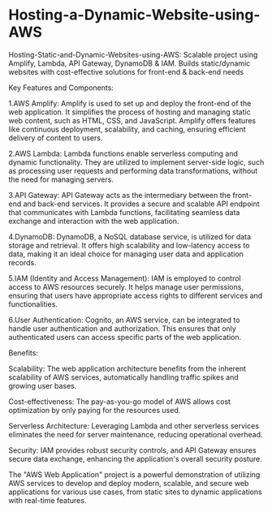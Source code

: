 # Hosting-a-Dynamic-Website-using-AWS
Hosting-Static-and-Dynamic-Websites-using-AWS: Scalable project using Amplify, Lambda, API Gateway, DynamoDB & IAM. Builds static/dynamic websites with cost-effective solutions for front-end & back-end needs

Key Features and Components:

1.AWS Amplify: Amplify is used to set up and deploy the front-end of the web application. It simplifies the process of hosting and managing static web content, such as HTML, CSS, and JavaScript. Amplify offers features like continuous deployment, scalability, and caching, ensuring efficient delivery of content to users.

2.AWS Lambda: Lambda functions enable serverless computing and dynamic functionality. They are utilized to implement server-side logic, such as processing user requests and performing data transformations, without the need for managing servers.

3.API Gateway: API Gateway acts as the intermediary between the front-end and back-end services. It provides a secure and scalable API endpoint that communicates with Lambda functions, facilitating seamless data exchange and interaction with the web application.

4.DynamoDB: DynamoDB, a NoSQL database service, is utilized for data storage and retrieval. It offers high scalability and low-latency access to data, making it an ideal choice for managing user data and application records.

5.IAM (Identity and Access Management): IAM is employed to control access to AWS resources securely. It helps manage user permissions, ensuring that users have appropriate access rights to different services and functionalities.

6.User Authentication: Cognito, an AWS service, can be integrated to handle user authentication and authorization. This ensures that only authenticated users can access specific parts of the web application.

Benefits:

Scalability: The web application architecture benefits from the inherent scalability of AWS services, automatically handling traffic spikes and growing user bases.

Cost-effectiveness: The pay-as-you-go model of AWS allows cost optimization by only paying for the resources used.

Serverless Architecture: Leveraging Lambda and other serverless services eliminates the need for server maintenance, reducing operational overhead.

Security: IAM provides robust security controls, and API Gateway ensures secure data exchange, enhancing the application's overall security posture.

The "AWS Web Application" project is a powerful demonstration of utilizing AWS services to develop and deploy modern, scalable, and secure web applications for various use cases, from static sites to dynamic applications with real-time features.
